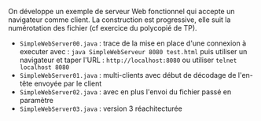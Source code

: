 On développe un exemple de serveur Web fonctionnel qui accepte un navigateur comme client. La construction est progressive, elle suit la numérotation des fichier (cf exercice du polycopié de TP).  
- ```SimpleWebServer00.java``` : trace de la mise en place d'une connexion à executer avec : ```java SimpleWebServeur 8080 test.html``` puis utiliser un navigateur et taper l'URL : ```http://localhost:8080``` ou utiliser ```telnet localhost 8080```
- ```SimpleWebServer01.java``` : multi-clients avec début de décodage de l'en-tête envoyée par le client
- ```SimpleWebServer02.java``` : avec en plus l'envoi du fichier passé en paramètre
- ```SimpleWebServer03.java``` : version 3 réachitecturée

